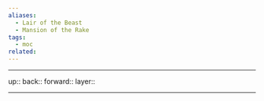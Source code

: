 ```yaml
---
aliases:
  - Lair of the Beast
  - Mansion of the Rake
tags:
  - moc
related:
---
```


***

up:: 
back:: 
forward:: 
layer:: 

***
